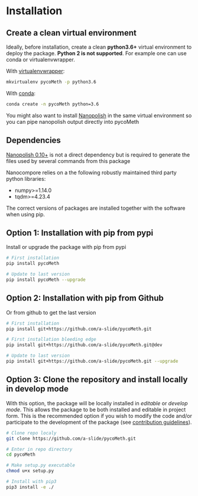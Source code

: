 # Installation

## Create a clean virtual environment

Ideally, before installation, create a clean **python3.6+** virtual environment to deploy the package. **Python 2 is not supported**.
For example one can use conda or virtualenvwrapper.

With [virtualenvwrapper](https://virtualenvwrapper.readthedocs.io/en/latest/install.html):

```bash
mkvirtualenv pycoMeth -p python3.6
```

With [conda](https://conda.io/projects/conda/en/latest/user-guide/install/index.html):

```bash
conda create -n pycoMeth python=3.6
```

You might also want to install [Nanopolish](https://github.com/jts/nanopolish) in the same virtual environment so you can pipe nanopolish output directly into pycoMeth

## Dependencies

[Nanopolish 0.10+](https://github.com/jts/nanopolish) is not a direct dependency but is required to generate the files used by several commands from this package

Nanocompore relies on a the following robustly maintained third party python libraries:

* numpy>=1.14.0
* tqdm>=4.23.4

The correct versions of packages are installed together with the software when using pip.

## Option 1: Installation with pip from pypi

Install or upgrade the package with pip from pypi

```bash
# First installation
pip install pycoMeth

# Update to last version
pip install pycoMeth --upgrade
```

## Option 2: Installation with pip from Github

Or from github to get the last version

```bash
# First installation
pip install git+https://github.com/a-slide/pycoMeth.git

# First installation bleeding edge
pip install git+https://github.com/a-slide/pycoMeth.git@dev

# Update to last version
pip install git+https://github.com/a-slide/pycoMeth.git --upgrade
```

## Option 3: Clone the repository and install locally in develop mode

With this option, the package will be locally installed in *editable* or *develop mode*. This allows the package to be both installed and editable in project form. This is the recommended option if you wish to modify the code and/or participate to the development of the package (see [contribution guidelines](contributing.md)).

```bash
# Clone repo localy
git clone https://github.com/a-slide/pycoMeth.git

# Enter in repo directory
cd pycoMeth

# Make setup.py executable
chmod u+x setup.py

# Install with pip3
pip3 install -e ./
```
